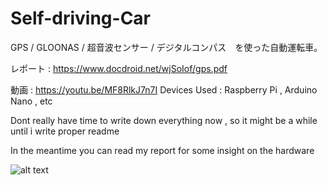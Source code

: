 # Self-driving-Car
GPS / GLOONAS / 超音波センサー / デジタルコンパス　を使った自動運転車。

レポート : https://www.docdroid.net/wjSoIof/gps.pdf

動画 : https://youtu.be/MF8RlkJ7n7I
Devices Used : Raspberry Pi , Arduino Nano , etc 

Dont really have time to write down everything now , so it might be a while until i write proper readme

In the meantime you can read my report for some insight on the hardware 


![alt text](https://i.imgur.com/koDG4cq.png)
